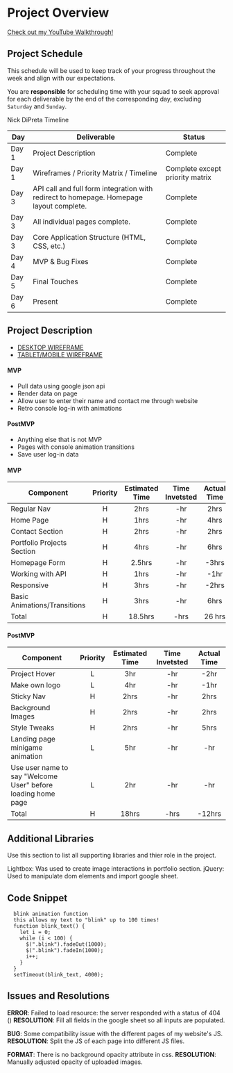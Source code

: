# Project Overview

[Check out my YouTube Walkthrough!](https://youtu.be/8sMM1rnen7g)

## Project Schedule

This schedule will be used to keep track of your progress throughout the week and align with our expectations.  

You are **responsible** for scheduling time with your squad to seek approval for each deliverable by the end of the corresponding day, excluding `Saturday` and `Sunday`.

Nick DiPreta Timeline

|  Day | Deliverable | Status
|---|---| ---|
|Day 1| Project Description | Complete
|Day 1| Wireframes / Priority Matrix / Timeline | Complete except priority matrix
|Day 3| API call and full form integration with redirect to homepage. Homepage layout complete.| Complete
|Day 3| All individual pages complete.| Complete
|Day 3| Core Application Structure (HTML, CSS, etc.) | Complete
|Day 4| MVP & Bug Fixes | Complete
|Day 5| Final Touches | Complete
|Day 6| Present | Complete


## Project Description


- [DESKTOP WIREFRAME](https://s3.amazonaws.com/assets.mockflow.com/app/wireframepro/company/C06347e262ae94d0e865ba76b829ea4ab/projects/M9b82fde35f69fa5005cfb1f8b9a01b891591620460422/pages/0d7add27f3c941808853e10d92e7925e/image/0d7add27f3c941808853e10d92e7925e.png)
- [TABLET/MOBILE WIREFRAME](https://s3.amazonaws.com/assets.mockflow.com/app/wireframepro/company/C06347e262ae94d0e865ba76b829ea4ab/projects/M9b82fde35f69fa5005cfb1f8b9a01b891591620460422/pages/D2b41ddf6c274c4cb7355f03fc634c530/image/D2b41ddf6c274c4cb7355f03fc634c530.png)



#### MVP 

- Pull data using google json api
- Render data on page 
- Allow user to enter their name and contact me through website
- Retro console log-in with animations


#### PostMVP 

- Anything else that is not MVP
- Pages with console animation transitions 
- Save user log-in data


#### MVP
| Component | Priority | Estimated Time | Time Invetsted | Actual Time |
| --- | :---: |  :---: | :---: | :---: |
| Regular Nav | H | 2hrs | -hr | 2hrs|
| Home Page | H | 1hrs | -hr | 4hrs|
| Contact Section | H | 2hrs | -hr | 2hrs|
| Portfolio Projects Section | H | 4hrs | -hr | 6hrs|
| Homepage Form | H | 2.5hrs| -hr | -3hrs |
| Working with API | H | 1hrs| -hr | -1hr |
| Responsive | H | 3hrs | -hr | -2hrs|
| Basic Animations/Transitions | H | 3hrs | -hr | 6hrs|
| Total | H | 18.5hrs| -hrs | 26 hrs |

#### PostMVP
| Component | Priority | Estimated Time | Time Invetsted | Actual Time |
| --- | :---: |  :---: | :---: | :---: |
| Project Hover | L | 3hr | -hr | -2hr|
| Make own logo | L | 4hr | -hr | -1hr|
| Sticky Nav | H | 2hrs | -hr | 2hrs|
| Background Images | H | 2hrs | -hr | 2hrs|
| Style Tweaks | H | 2hrs | -hr | 5hrs|
| Landing page minigame animation | L | 5hr | -hr | -hr|
| Use user name to say "Welcome User" before loading home page | L | 2hr | -hr | -hr|
| Total | H | 18hrs| -hrs | -12hrs |

## Additional Libraries
 Use this section to list all supporting libraries and thier role in the project. 

 Lightbox: Was used to create image interactions in portfolio section.
 jQuery: Used to manipulate dom elements and import google sheet.

## Code Snippet

```
  blink animation function
  this allows my text to "blink" up to 100 times!
  function blink_text() {
    let i = 0;
    while (i < 100) {
      $(".blink").fadeOut(1000);
      $(".blink").fadeIn(1000);
      i++;
    }
  }
  setTimeout(blink_text, 4000);
```

## Issues and Resolutions
**ERROR**: Failed to load resource: the server responded with a status of 404 ()
**RESOLUTION**: Fill all fields in the google sheet so all inputs are populated.

**BUG**: Some compatibility issue with the different pages of my website's JS. 
**RESOLUTION**: Split the JS of each page into different JS files.

**FORMAT**: There is no background opacity attribute in css.
**RESOLUTION**: Manually adjusted opacity of uploaded images.
